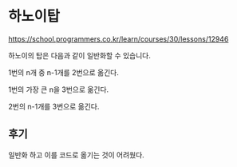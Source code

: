 # 하노이탑

https://school.programmers.co.kr/learn/courses/30/lessons/12946

하노이의 탑은 다음과 같이 일반화할 수 있습니다.

1번의 n개 중 n-1개를 2번으로 옮긴다.

1번의 가장 큰 n을 3번으로 옮긴다.

2번의 n-1개를 3번으로 옮긴다.


## 후기
일반화 하고 이를 코드로 옮기는 것이 어려웠다.